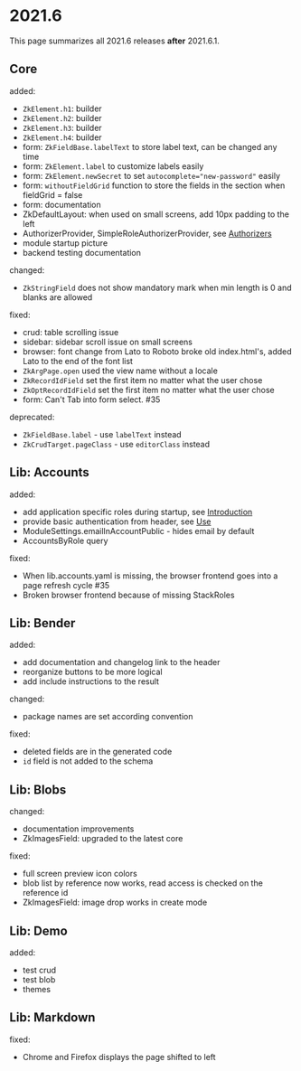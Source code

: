 # 2021.6

This page summarizes all 2021.6 releases **after** 2021.6.1.

## Core

added:

- `ZkElement.h1`: builder
- `ZkElement.h2`: builder
- `ZkElement.h3`: builder
- `ZkElement.h4`: builder
- form: `ZkFieldBase.labelText` to store label text, can be changed any time
- form: `ZkElement.label` to customize labels easily
- form: `ZkElement.newSecret` to set `autocomplete="new-password"` easily
- form: `withoutFieldGrid` function to store the fields in the section when fieldGrid = false
- form: documentation
- ZkDefaultLayout: when used on small screens, add 10px padding to the left
- AuthorizerProvider, SimpleRoleAuthorizerProvider, see [Authorizers](/doc/guides/backend/Authorizer.md)
- module startup picture
- backend testing documentation

changed:

- `ZkStringField` does not show mandatory mark when min length is 0 and blanks are allowed

fixed:

- crud: table scrolling issue
- sidebar: sidebar scroll issue on small screens
- browser: font change from Lato to Roboto broke old index.html's, added Lato to the end of the font list
- `ZkArgPage.open` used the view name without a locale
- `ZkRecordIdField` set the first item no matter what the user chose
- `ZkOptRecordIdField` set the first item no matter what the user chose
- form: Can't Tab into form select. #35

deprecated:

- `ZkFieldBase.label` - use `labelText` instead
- `ZkCrudTarget.pageClass` - use `editorClass` instead


## Lib: Accounts

added:

- add application specific roles during startup, see [Introduction](/doc/guides/plug-and-play/accounts/Introduction.md)
- provide basic authentication from header, see [Use](/doc/guides/plug-and-play/accounts/Use.md)
- ModuleSettings.emailInAccountPublic - hides email by default
- AccountsByRole query

fixed:

- When lib.accounts.yaml is missing, the browser frontend goes into a page refresh cycle #35
- Broken browser frontend because of missing StackRoles

## Lib: Bender

added: 

- add documentation and changelog link to the header
- reorganize buttons to be more logical
- add include instructions to the result

changed:

- package names are set according convention

fixed:

- deleted fields are in the generated code
- `id` field is not added to the schema

## Lib: Blobs

changed:

- documentation improvements
- ZkImagesField: upgraded to the latest core

fixed:

- full screen preview icon colors
- blob list by reference now works, read access is checked on the reference id
- ZkImagesField: image drop works in create mode

## Lib: Demo

added:

- test crud
- test blob
- themes

## Lib: Markdown

fixed:

- Chrome and Firefox displays the page shifted to left